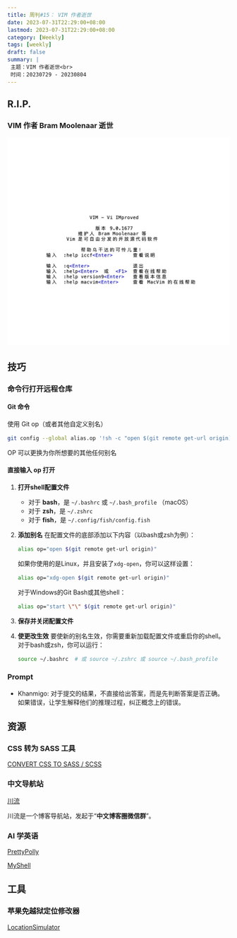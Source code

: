 ```yaml
---
title: 周刊#15： VIM 作者逝世
date: 2023-07-31T22:29:00+08:00
lastmod: 2023-07-31T22:29:00+08:00
category: [Weekly]
tags: [weekly]
draft: false
summary: |
 主题：VIM 作者逝世<br>
 时间：20230729 - 20230804
---
```


## R.I.P.

### VIM 作者 Bram Moolenaar 逝世

![](https://raw.githubusercontent.com/huyixi/Pics/main/VIM.JPG)

## 技巧

### 命令行打开远程仓库

#### Git 命令

使用 Git op（或者其他自定义别名）

```bash
git config --global alias.op '!sh -c "open $(git remote get-url origin)"'
```

OP 可以更换为你所想要的其他任何别名

#### 直接输入 op 打开

1. **打开shell配置文件**  
   
   - 对于 **bash**，是 `~/.bashrc` 或 `~/.bash_profile` （macOS）
   - 对于 **zsh**，是 `~/.zshrc`
   - 对于 **fish**，是 `~/.config/fish/config.fish`
   
2. **添加别名**
   在配置文件的底部添加以下内容（以bash或zsh为例）：

   ```bash
   alias op="open $(git remote get-url origin)"
   ```

   如果你使用的是Linux，并且安装了`xdg-open`，你可以这样设置：

   ```bash
   alias op="xdg-open $(git remote get-url origin)"
   ```

   对于Windows的Git Bash或其他shell：

   ```bash
   alias op="start \"\" $(git remote get-url origin)"
   ```

3. **保存并关闭配置文件**

4. **使更改生效**
   要使新的别名生效，你需要重新加载配置文件或重启你的shell。对于bash或zsh，你可以运行：

   ```bash
   source ~/.bashrc  # 或 source ~/.zshrc 或 source ~/.bash_profile
   ```

### Prompt

-  Khanmigo: 对于提交的结果，不直接给出答案，而是先判断答案是否正确。如果错误，让学生解释他们的推理过程，纠正概念上的错误。

## 资源

### CSS 转为 SASS 工具

[CONVERT CSS TO SASS / SCSS](http://css2sass.herokuapp.com)

### 中文导航站

[川流](https://chuanliu.org)

川流是一个博客导航站，发起于“**中文博客圈微信群**”。

### AI 学英语

[PrettyPolly](https://www.prettypolly.app/app)

[MyShell](https://myshell.ai)

## 工具

### 苹果免越狱定位修改器

[LocationSimulator](https://github.com/Schlaubischlump/LocationSimulator)
